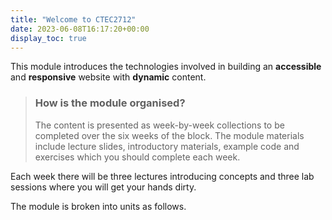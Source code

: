 ```yaml
---
title: "Welcome to CTEC2712"
date: 2023-06-08T16:17:20+00:00
display_toc: true
---
```


This module introduces the technologies involved in building an **accessible** and **responsive** website with **dynamic** content.

> ### How is the module organised?
>The content is presented as week-by-week collections to be completed over the six weeks of the block.
>The module materials include lecture slides, introductory materials, example code and exercises which you should complete each week.

Each week there will be three lectures introducing concepts and three lab sessions where you will get your hands dirty.

The module is broken into units as follows.